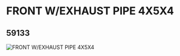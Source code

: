 # FRONT W/EXHAUST PIPE 4X5X4
## 59133
![FRONT W/EXHAUST PIPE 4X5X4](https://lc-www-live-s.legocdn.com/media/bricks/5/2/4505555.jpg)